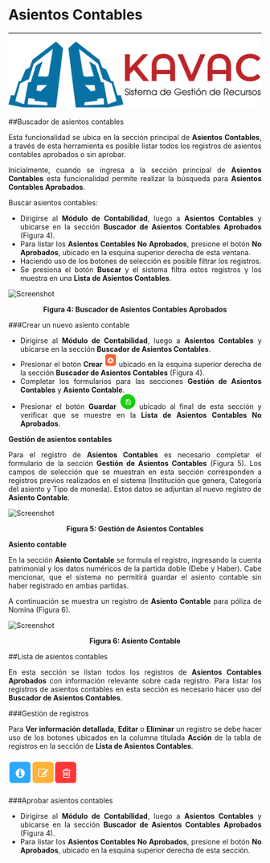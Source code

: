 # Asientos Contables
********************
<div style="text-align: justify;">

![Screenshot](img/logokavac.png#imagen)

##Buscador de asientos contables 

Esta funcionalidad se ubica en la sección principal de **Asientos Contables**, a través de esta herramienta es posible listar todos los registros de asientos contables aprobados o sin aprobar.	

Inicialmente, cuando se ingresa a la sección principal de **Asientos Contables** esta funcionalidad permite realizar la búsqueda para **Asientos Contables Aprobados**.  

Buscar asientos contables:

- Dirigirse al **Módulo de Contabilidad**, luego a **Asientos Contables** y ubicarse en la sección **Buscador de Asientos Contables Aprobados** (Figura 4).
- Para listar los **Asientos Contables No Aprobados**, presione el botón **No Aprobados**, ubicado en la esquina superior derecha de esta ventana. 
- Haciendo uso de los botones de selección es posible filtrar los registros.
- Se presiona el botón **Buscar** y el sistema filtra estos registros y los muestra en una **Lista de Asientos Contables**.

![Screenshot](/img/figure_4.png)<div style="text-align: center;font-weight: bold">Figura 4: Buscador de Asientos Contables Aprobados</div>

###Crear un nuevo asiento contable 

- Dirigirse al **Módulo de Contabilidad**, luego a **Asientos Contables** y ubicarse en la sección **Buscador de Asientos Contables**.
- Presionar el botón **Crear** ![Screenshot](img/create.png#imagen) ubicado en la esquina superior derecha de la sección **Buscador de Asientos Contables** (Figura 4).
- Completar los formularios para las secciones **Gestión de Asientos Contables** y **Asiento Contable**.
- Presionar el botón **Guardar** ![Screenshot](img/save.png#imagen) ubicado al final de esta sección y verificar que se muestre en la **Lista de Asientos Contables No Aprobados**.

**Gestión de asientos contables** 

Para el registro de **Asientos Contables** es necesario completar el formulario de la sección **Gestión de Asientos Contables** (Figura 5).  Los campos de selección que se muestran en esta sección corresponden a registros previos realizados en el sistema (Institución que genera, Categoría del asiento y Tipo de moneda). Estos datos se adjuntan al nuevo registro de **Asiento Contable**. 

![Screenshot](/img/figure_5.png)<div style="text-align: center;font-weight: bold">Figura 5: Gestión de Asientos Contables</div>

**Asiento contable**

En la sección **Asiento Contable** se formula el registro, ingresando la cuenta patrimonial y los datos numéricos de la partida doble (Debe y Haber).	Cabe mencionar, que el sistema no permitirá guardar el asiento contable sin haber registrado en ambas partidas.

A continuación se muestra un registro de **Asiento Contable** para póliza de Nomina (Figura 6). 

![Screenshot](/img/figure_6.png)<div style="text-align: center;font-weight: bold">Figura 6: Asiento Contable</div>

##Lista de asientos contables 

En esta sección se listan todos los registros de **Asientos Contables Aprobados** con información relevante sobre cada registro.	Para listar los registros de asientos contables en esta sección es necesario hacer uso del **Buscador de Asientos Contables**. 

###Gestión de registros 

Para **Ver información detallada**, **Editar** o **Eliminar** un registro se debe hacer uso de los botones ubicados en la columna titulada **Acción** de la tabla de registros en la sección de **Lista de Asientos Contables**.

![Screenshot](img/manage.png#imagen)

###Aprobar asientos contables 

- Dirigirse al **Módulo de Contabilidad**, luego a **Asientos Contables** y ubicarse en la sección **Buscador de Asientos Contables Aprobados** (Figura 4).
- Para listar los **Asientos Contables No Aprobados**, presione el botón **No Aprobados**, ubicado en la esquina superior derecha de esta sección. 


</div>























